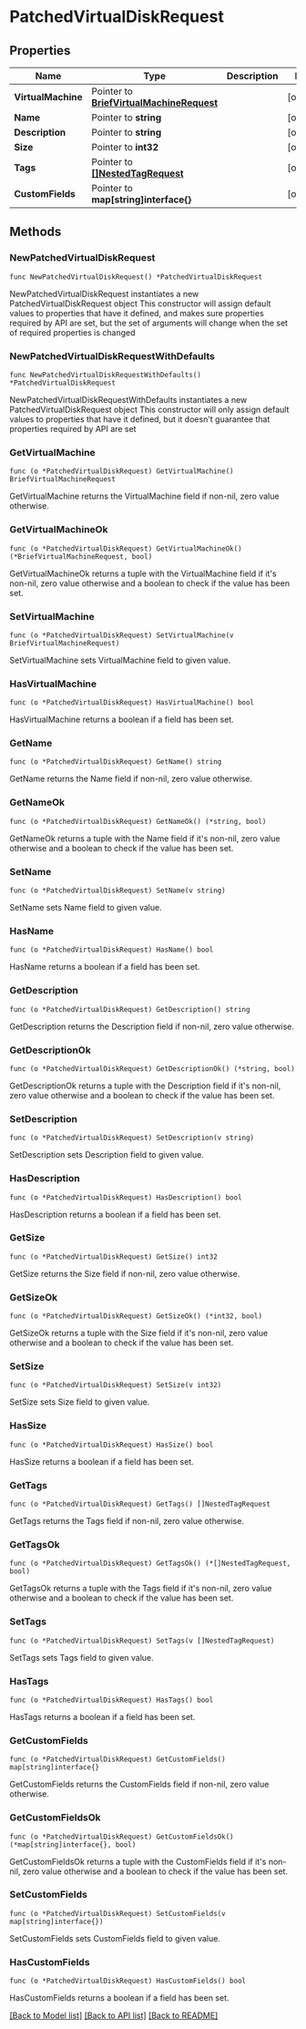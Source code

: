 # PatchedVirtualDiskRequest

## Properties

Name | Type | Description | Notes
------------ | ------------- | ------------- | -------------
**VirtualMachine** | Pointer to [**BriefVirtualMachineRequest**](BriefVirtualMachineRequest.md) |  | [optional] 
**Name** | Pointer to **string** |  | [optional] 
**Description** | Pointer to **string** |  | [optional] 
**Size** | Pointer to **int32** |  | [optional] 
**Tags** | Pointer to [**[]NestedTagRequest**](NestedTagRequest.md) |  | [optional] 
**CustomFields** | Pointer to **map[string]interface{}** |  | [optional] 

## Methods

### NewPatchedVirtualDiskRequest

`func NewPatchedVirtualDiskRequest() *PatchedVirtualDiskRequest`

NewPatchedVirtualDiskRequest instantiates a new PatchedVirtualDiskRequest object
This constructor will assign default values to properties that have it defined,
and makes sure properties required by API are set, but the set of arguments
will change when the set of required properties is changed

### NewPatchedVirtualDiskRequestWithDefaults

`func NewPatchedVirtualDiskRequestWithDefaults() *PatchedVirtualDiskRequest`

NewPatchedVirtualDiskRequestWithDefaults instantiates a new PatchedVirtualDiskRequest object
This constructor will only assign default values to properties that have it defined,
but it doesn't guarantee that properties required by API are set

### GetVirtualMachine

`func (o *PatchedVirtualDiskRequest) GetVirtualMachine() BriefVirtualMachineRequest`

GetVirtualMachine returns the VirtualMachine field if non-nil, zero value otherwise.

### GetVirtualMachineOk

`func (o *PatchedVirtualDiskRequest) GetVirtualMachineOk() (*BriefVirtualMachineRequest, bool)`

GetVirtualMachineOk returns a tuple with the VirtualMachine field if it's non-nil, zero value otherwise
and a boolean to check if the value has been set.

### SetVirtualMachine

`func (o *PatchedVirtualDiskRequest) SetVirtualMachine(v BriefVirtualMachineRequest)`

SetVirtualMachine sets VirtualMachine field to given value.

### HasVirtualMachine

`func (o *PatchedVirtualDiskRequest) HasVirtualMachine() bool`

HasVirtualMachine returns a boolean if a field has been set.

### GetName

`func (o *PatchedVirtualDiskRequest) GetName() string`

GetName returns the Name field if non-nil, zero value otherwise.

### GetNameOk

`func (o *PatchedVirtualDiskRequest) GetNameOk() (*string, bool)`

GetNameOk returns a tuple with the Name field if it's non-nil, zero value otherwise
and a boolean to check if the value has been set.

### SetName

`func (o *PatchedVirtualDiskRequest) SetName(v string)`

SetName sets Name field to given value.

### HasName

`func (o *PatchedVirtualDiskRequest) HasName() bool`

HasName returns a boolean if a field has been set.

### GetDescription

`func (o *PatchedVirtualDiskRequest) GetDescription() string`

GetDescription returns the Description field if non-nil, zero value otherwise.

### GetDescriptionOk

`func (o *PatchedVirtualDiskRequest) GetDescriptionOk() (*string, bool)`

GetDescriptionOk returns a tuple with the Description field if it's non-nil, zero value otherwise
and a boolean to check if the value has been set.

### SetDescription

`func (o *PatchedVirtualDiskRequest) SetDescription(v string)`

SetDescription sets Description field to given value.

### HasDescription

`func (o *PatchedVirtualDiskRequest) HasDescription() bool`

HasDescription returns a boolean if a field has been set.

### GetSize

`func (o *PatchedVirtualDiskRequest) GetSize() int32`

GetSize returns the Size field if non-nil, zero value otherwise.

### GetSizeOk

`func (o *PatchedVirtualDiskRequest) GetSizeOk() (*int32, bool)`

GetSizeOk returns a tuple with the Size field if it's non-nil, zero value otherwise
and a boolean to check if the value has been set.

### SetSize

`func (o *PatchedVirtualDiskRequest) SetSize(v int32)`

SetSize sets Size field to given value.

### HasSize

`func (o *PatchedVirtualDiskRequest) HasSize() bool`

HasSize returns a boolean if a field has been set.

### GetTags

`func (o *PatchedVirtualDiskRequest) GetTags() []NestedTagRequest`

GetTags returns the Tags field if non-nil, zero value otherwise.

### GetTagsOk

`func (o *PatchedVirtualDiskRequest) GetTagsOk() (*[]NestedTagRequest, bool)`

GetTagsOk returns a tuple with the Tags field if it's non-nil, zero value otherwise
and a boolean to check if the value has been set.

### SetTags

`func (o *PatchedVirtualDiskRequest) SetTags(v []NestedTagRequest)`

SetTags sets Tags field to given value.

### HasTags

`func (o *PatchedVirtualDiskRequest) HasTags() bool`

HasTags returns a boolean if a field has been set.

### GetCustomFields

`func (o *PatchedVirtualDiskRequest) GetCustomFields() map[string]interface{}`

GetCustomFields returns the CustomFields field if non-nil, zero value otherwise.

### GetCustomFieldsOk

`func (o *PatchedVirtualDiskRequest) GetCustomFieldsOk() (*map[string]interface{}, bool)`

GetCustomFieldsOk returns a tuple with the CustomFields field if it's non-nil, zero value otherwise
and a boolean to check if the value has been set.

### SetCustomFields

`func (o *PatchedVirtualDiskRequest) SetCustomFields(v map[string]interface{})`

SetCustomFields sets CustomFields field to given value.

### HasCustomFields

`func (o *PatchedVirtualDiskRequest) HasCustomFields() bool`

HasCustomFields returns a boolean if a field has been set.


[[Back to Model list]](../README.md#documentation-for-models) [[Back to API list]](../README.md#documentation-for-api-endpoints) [[Back to README]](../README.md)


